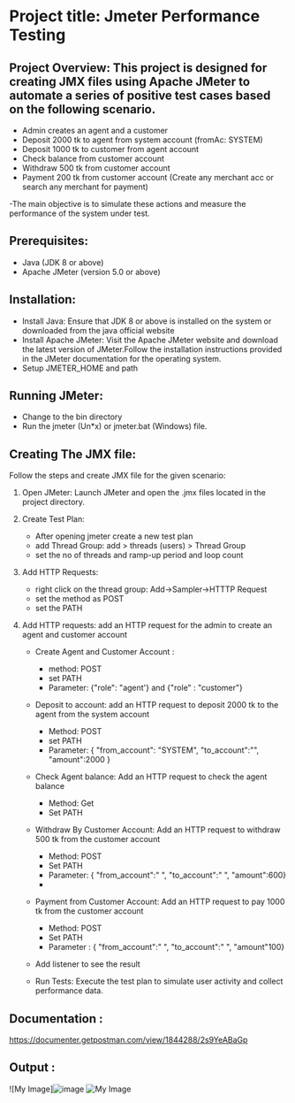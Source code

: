 # Project title: Jmeter Performance Testing
## Project Overview: This project is designed for creating JMX files using Apache JMeter to automate a series of positive test cases based on the following scenario.
- Admin creates an agent and a customer
- Deposit 2000 tk to agent from system account (fromAc: SYSTEM)
- Deposit 1000 tk to customer from agent account
- Check balance from customer account
- Withdraw 500 tk from customer account
- Payment 200 tk from customer account (Create any merchant acc or search any merchant for payment)
  
-The main objective is to simulate these actions and measure the performance of the system under test.

## Prerequisites:
- Java (JDK 8 or above)
- Apache JMeter (version 5.0 or above)

## Installation:
- Install Java: Ensure that JDK 8 or above is installed on the system or downloaded from the java official website
- Install Apache JMeter: Visit the Apache JMeter website and download the latest version of JMeter.Follow the installation instructions provided in the JMeter documentation for the operating system.
- Setup JMETER_HOME and path

## Running JMeter:
 - Change to the bin directory
 - Run the jmeter (Un*x) or jmeter.bat (Windows) file.

## Creating The JMX file: 
Follow the steps and create JMX file  for the given scenario:
 1. Open JMeter:
    Launch JMeter and open the .jmx files located in the project directory.
 2. Create Test Plan:
    - After opening jmeter create a new test plan
    - add Thread Group: add > threads (users) > Thread Group
    - set the no of threads and ramp-up period and loop count

3. Add HTTP Requests:
    - right click on the thread group: Add->Sampler->HTTTP Request
    - set the method as POST
    - set the PATH
4. Add HTTP requests: add an HTTP request for the admin to create an agent and customer account 
   - Create Agent and Customer Account :
      - method: POST
      - set PATH
      - Parameter: {"role": "agent'} and {"role" : "customer"}
    - Deposit to account: add an HTTP request to deposit 2000 tk to the agent from the system account
      - Method: POST
      - set PATH
      - Parameter: { "from_account": "SYSTEM", "to_account":"", "amount":2000 }

    - Check Agent balance: Add an HTTP request to check the agent balance
      - Method: Get
      - Set PATH
    - Withdraw By Customer Account: Add an HTTP request to withdraw 500 tk from the customer account
       - Method: POST
       - Set PATH
       - Parameter: { "from_account":" ", "to_account":" ", "amount":600}
       - 
   - Payment from Customer Account: Add an HTTP request to pay 1000 tk from the customer account
       - Method: POST
       - Set PATH
       - Parameter : { "from_account":" ", "to_account":" ", "amount"100}
    
   - Add listener to see the result 
   -  Run Tests: Execute the test plan to simulate user activity and collect performance data.

## Documentation : 
https://documenter.getpostman.com/view/1844288/2s9YeABaGp

## Output :
![My Image]![image](https://github.com/Bonosree/Dmoney-Transaction-Api-jmeter/assets/59661684/27b0ce8b-a9ed-4837-abc1-4f2c150c81c1) 
![My Image](![image](https://github.com/Bonosree/Dmoney-Transaction-Api-jmeter/assets/59661684/6442c1d4-bb73-4c01-9748-69147ec859a8)
)





